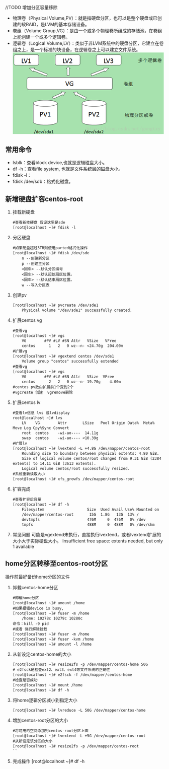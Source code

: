 //TODO 增加分区容量移除

* 物理卷（Physical Volume,PV）：就是指硬盘分区，也可以是整个硬盘或已创建的软RAID，是LVM的基本存储设备。
* 卷组（Volume Group,VG）：是由一个或多个物理卷所组成的存储池，在卷组上能创建一个或多个逻辑卷。
* 逻辑卷（Logical Volume,LV）：类似于非LVM系统中的硬盘分区，它建立在卷组之上，是一个标准的块设备，在逻辑卷之上可以建立文件系统。
![图片](../resources/1109.png)

## 常用命令
* lsblk：查看block device,也就是逻辑磁盘大小。
* df -h：查看file system, 也就是文件系统层的磁盘大小。
* fdisk -l：
* fdisk /dev/sdb：格式化磁盘。


## 新增硬盘扩容centos-root
1. 挂载新硬盘
    ```
    #查看新挂硬盘 假设这里是sde
    [root@localhost ~]# fdisk -l
    ```
    
2. 分区硬盘
    ```
    #如果硬盘超过3TB则使用parted格式化操作
    [root@localhost ~]# fdisk /dev/sde
	    n --创建新分区
        p --创建主分区
        <回车> --默认分区编号
        <回车> --默认起始扇区位置。
        <回车> --默认结束扇区位置。
        w --写入分区表        
	```

3. 创建pv	
    ```
    [root@localhost ~]# pvcreate /dev/sde1
        Physical volume "/dev/sde1" successfully created.
    ```

3. 扩展centos vg
    ```
    #查看vg
    [root@localhost ~]# vgs
        VG        #PV #LV #SN Attr   VSize   VFree   
        centos      1   2   0 wz--n- <24.70g  204.00m
    #扩展vg
    [root@localhost ~]# vgextend centos /dev/sde1
        Volume group "centos" successfully extended  
    #查看vg  
    [root@localhost ~]# vgs
        VG        #PV #LV #SN Attr   VSize  VFree   
        centos      2   2   0 wz--n- 19.70g    4.00m
    #centos pv数由扩展前1个变到2个
    #vgcreate 创建  vgremove删除
    ```

4. 扩展centos lv
    ```
    #查看lv信息 lvs 或lvdisplay
    root@localhost ~]# lvs
        LV    VG        Attr       LSize   Pool Origin Data%  Meta%  Move Log Cpy%Sync Convert
        root  centos    -wi-ao----  14.11g                                                    
        swap  centos    -wi-ao---- <10.39g                                                    
    #扩展lv
    [root@localhost ~]# lvextend -L +4.8G /dev/mapper/centos-root 
        Rounding size to boundary between physical extents: 4.80 GiB.
        Size of logical volume centos/root changed from 9.31 GiB (2384 extents) to 14.11 GiB (3613 extents).
        Logical volume centos/root successfully resized.
    #系统重新读取大小
    [root@localhost ~]# xfs_growfs /dev/mapper/centos-root  
    ```

5. 扩容完成
    ```
    #查看扩容后容量
    [root@localhost ~]# df -h
        Filesystem                   Size  Used Avail Use% Mounted on
        /dev/mapper/centos-root       15G  1.8G   13G  13% /
        devtmpfs                     476M     0  476M   0% /dev
        tmpfs                        488M     0  488M   0% /dev/shm
    ```
6. 常见问题
    可能是vgextend未执行，直接执行lvextend，或者lvextend扩展的大小大于实际硬盘大小。
    Insufficient free space: extents needed, but only 1 available

## home分区转移至centos-root分区
操作前最好备份home分区的文件
1. 卸载centos-home分区
    ```
    #卸载home分区
    [root@localhost ~]# umount /home
    #如果报错device is busy,
    [root@localhost ~]# fuser -m /home
        /home: 10278c 10279c 10280c     
    命令：kill -9 pid
    #或者 强行解除挂载
    [root@localhost ~]# fuser -m /home
    [root@localhost ~]# fuser -kvm /home 
    [root@localhost ~]# umount -l /home 
    ```

2. 从新设定centos-home的大小
    ```
    [root@localhost ~]# resize2fs -p /dev/mapper/centos-home 50G
    # e2fsck是检查ext2、ext3、ext4等文件系统的正确性
    [root@localhost ~]# e2fsck -f /dev/mapper/centos-home 
    #检查是否成功
    [root@localhost ~]# mount /home
    [root@localhost ~]# df -h

    ```
3. 将home逻辑分区减小到指定大小
    ```
    [root@localhost ~]# lvreduce -L 50G /dev/mapper/centos-home 
    ```
4. 增加centos-root分区的大小
    ```
    #将可用的空间添加到centos-root分区上面
    [root@localhost ~]# lvextend -L +5G /dev/mapper/centos-root 
    #从新设定该分区的大小
    [root@localhost ~]# resize2fs -p /dev/mapper/centos-root
    ``
5. 完成操作
    [root@localhost ~]# df -h
